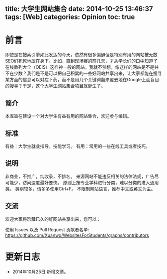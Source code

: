 title: 大学生网站集合
date: 2014-10-25 13:46:37
tags: [Web]
categories: Opinion
toc: true
---
# 前言
即使是在搜索引擎如此发达的今天，依然有很多偏僻但是特别有用的网站被无数SEO们死死地压在身下。比如，直到现场赛的前几天，才从学长们的口中知道了在线数列大全（OEIS）这样神一般的网站。我就不禁想，像这样的网站是不是并不在少数？我们是不是可以把自己积累的一些好网站共享出来，让大家都能在搜寻某方面的信息可以对症下药，而不是用几个关键词翻来覆去地在Google上面盲目的搜寻？于是，这个[大学生网站集合项目](https://github.com/Xuanwo/WebsitesForStudents)就诞生了。

<!-- more -->

## 简介

本库旨在建设一个对大学生有益有用的网站集合，欢迎参与编辑。

## 标准

有益：大学生就业指导，技能学习。
有用：常用的一些在线工具或者技巧。

## 说明

非商业，不推广，纯收录，不排名。
来源网站不能违反相关的法律法规，广告尽可能少，访问速度最好要快。
原则上按专业学科进行分类，难以分类的进入通用类。
类别较多，请多多使用Ctrl+F。
不限制网站语言，推荐中文或英文为主。

## 交流

欢迎大家将珍藏已久的好网站共享出来，您可以：

使用 Issues 以及 Pull Request
贡献者名单: https://github.com/Xuanwo/WebsitesForStudents/graphs/contributors

# 更新日志
- 2014年10月25日 新增文章。
